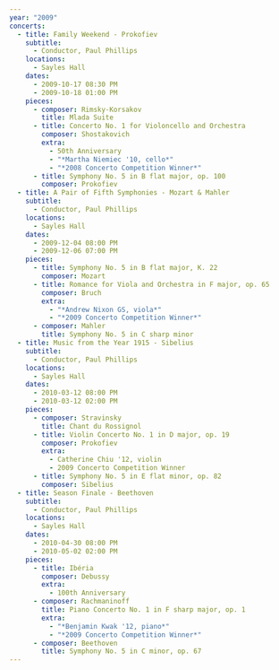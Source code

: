 ```yaml
---
year: "2009"
concerts:
  - title: Family Weekend - Prokofiev
    subtitle:
      - Conductor, Paul Phillips
    locations:
      - Sayles Hall
    dates:
      - 2009-10-17 08:30 PM
      - 2009-10-18 01:00 PM
    pieces:
      - composer: Rimsky-Korsakov
        title: Mlada Suite
      - title: Concerto No. 1 for Violoncello and Orchestra
        composer: Shostakovich
        extra:
          - 50th Anniversary
          - "*Martha Niemiec '10, cello*"
          - "*2008 Concerto Competition Winner*"
      - title: Symphony No. 5 in B flat major, op. 100
        composer: Prokofiev
  - title: A Pair of Fifth Symphonies - Mozart & Mahler
    subtitle:
      - Conductor, Paul Phillips
    locations:
      - Sayles Hall
    dates:
      - 2009-12-04 08:00 PM
      - 2009-12-06 07:00 PM
    pieces:
      - title: Symphony No. 5 in B flat major, K. 22
        composer: Mozart
      - title: Romance for Viola and Orchestra in F major, op. 65
        composer: Bruch
        extra:
          - "*Andrew Nixon GS, viola*"
          - "*2009 Concerto Competition Winner*"
      - composer: Mahler
        title: Symphony No. 5 in C sharp minor
  - title: Music from the Year 1915 - Sibelius
    subtitle:
      - Conductor, Paul Phillips
    locations:
      - Sayles Hall
    dates:
      - 2010-03-12 08:00 PM
      - 2010-03-12 02:00 PM
    pieces:
      - composer: Stravinsky
        title: Chant du Rossignol
      - title: Violin Concerto No. 1 in D major, op. 19
        composer: Prokofiev
        extra:
          - Catherine Chiu '12, violin
          - 2009 Concerto Competition Winner
      - title: Symphony No. 5 in E flat minor, op. 82
        composer: Sibelius
  - title: Season Finale - Beethoven
    subtitle:
      - Conductor, Paul Phillips
    locations:
      - Sayles Hall
    dates:
      - 2010-04-30 08:00 PM
      - 2010-05-02 02:00 PM
    pieces:
      - title: Ibéria
        composer: Debussy
        extra:
          - 100th Anniversary
      - composer: Rachmaninoff
        title: Piano Concerto No. 1 in F sharp major, op. 1
        extra:
          - "*Benjamin Kwak '12, piano*"
          - "*2009 Concerto Competition Winner*"
      - composer: Beethoven
        title: Symphony No. 5 in C minor, op. 67
---
```

